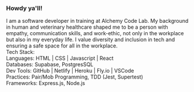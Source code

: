 ### Howdy ya'll!

I am a software developer in training at Alchemy Code Lab. My background in human and veterinary healthcare shaped me to be a person with empathy, communication skills, and work-ethic, not only in the workplace but also in my everyday life. I value diversity and inclusion in tech and ensuring a safe space for all in the workplace. 
<br>
Tech Stack:
<br>
Languages: HTML | CSS | Javascript | React
<br>
Databases: Supabase, PostgresSQL
<br>
Dev Tools: GitHub | Netlify | Heroku | Fly.io | VSCode
<br>
Practices: Pair/Mob Programming, TDD (Jest, Supertest)
<br>
Frameworks: Express.js, Node.js
